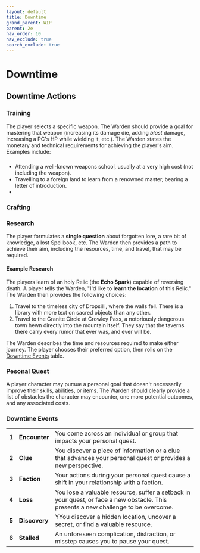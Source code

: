 ```yaml
---
layout: default
title: Downtime
grand_parent: WIP
parent: 2e
nav_order: 10
nav_exclude: true
search_exclude: true
---
```


# Downtime

## Downtime Actions

### Training

The player selects a specific weapon. The Warden should provide a goal for mastering that weapon (increasing its damage die, adding _blast_ damage, increasing a PC's HP while wielding it, etc.). The Warden states the monetary and technical requirements for achieving the player's aim. Examples include:

###
  - Attending a well-known weapons school, usually at a very high cost (not including the weapon).
  - Travelling to a foreign land to learn from a renowned master, bearing a letter of introduction.
  -  

### Crafting

### Research

The player formulates a **single question** about forgotten lore, a rare bit of knowledge, a lost Spellbook, etc. The Warden then provides a path to achieve their aim, including the resources, time, and travel, that may be required. 

#### Example Research 

The players learn of an holy Relic (the **Echo Spark**) capable of reversing death. A player tells the Warden, "I'd like to **learn the location** of this Relic." The Warden then provides the following choices:

1. Travel to the timeless city of Dropsilli, where the walls fell. There is a library with more text on sacred objects than any other. 
2. Travel to the Granite Circle at Crowley Pass, a notoriously dangerous town hewn directly into the mountain itself. They say that the taverns there carry every rumor that ever was, and ever will be. 

The Warden describes the time and resources required to make either journey. The player chooses their preferred option, then rolls on the [Downtime Events](#downtime-events) table.


### Pesonal Quest

A player character may pursue a personal goal that doesn't necessarily improve their skills, abilities, or items. The Warden should clearly provide a list of obstacles the character may encounter, one more potential outcomes, and any associated costs. 

### Downtime Events

|       |               |                                                                                                                                     |
| ----- | ------------- | ----------------------------------------------------------------------------------------------------------------------------------- |
| **1** | **Encounter** | You come across an individual or group that impacts your personal quest.                                                            |
| **2** | **Clue**      | You discover a piece of information or a clue that advances your personal quest or provides a new perspective.                      |
| **3** | **Faction**   | Your actions during your personal quest cause a shift in your relationship with a faction.                                          |
| **4** | **Loss**      | You lose a valuable resource, suffer a setback in your quest, or face a new obstacle. This presents a new challenge to be overcome. |
| **5** | **Discovery** | YYou discover a hidden location, uncover a secret, or find a valuable resource.                                                     |
| **6** | **Stalled**   | An unforeseen complication, distraction, or misstep causes you to pause your quest.                                                 |

